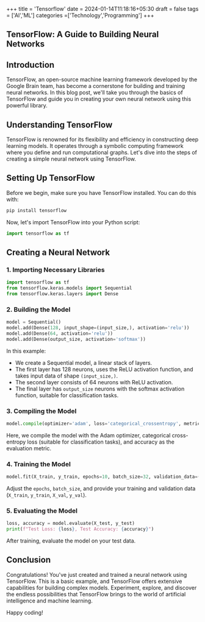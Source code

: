 
+++
title = 'Tensorflow'
date = 2024-01-14T11:18:16+05:30
draft = false
tags = ['AI','ML']
categories =['Technology','Programming']
+++



## TensorFlow: A Guide to Building Neural Networks

## Introduction

TensorFlow, an open-source machine learning framework developed by the Google Brain team, has become a cornerstone for building and training neural networks. In this blog post, we'll take you through the basics of TensorFlow and guide you in creating your own neural network using this powerful library.

## Understanding TensorFlow

TensorFlow is renowned for its flexibility and efficiency in constructing deep learning models. It operates through a symbolic computing framework where you define and run computational graphs. Let's dive into the steps of creating a simple neural network using TensorFlow.

## Setting Up TensorFlow

Before we begin, make sure you have TensorFlow installed. You can do this with:

```bash
pip install tensorflow
```

Now, let's import TensorFlow into your Python script:

```python
import tensorflow as tf
```

## Creating a Neural Network

### 1. Importing Necessary Libraries

```python
import tensorflow as tf
from tensorflow.keras.models import Sequential
from tensorflow.keras.layers import Dense
```

### 2. Building the Model

```python
model = Sequential()
model.add(Dense(128, input_shape=(input_size,), activation='relu'))
model.add(Dense(64, activation='relu'))
model.add(Dense(output_size, activation='softmax'))
```

In this example:
- We create a Sequential model, a linear stack of layers.
- The first layer has 128 neurons, uses the ReLU activation function, and takes input data of shape `(input_size,)`.
- The second layer consists of 64 neurons with ReLU activation.
- The final layer has `output_size` neurons with the softmax activation function, suitable for classification tasks.

### 3. Compiling the Model

```python
model.compile(optimizer='adam', loss='categorical_crossentropy', metrics=['accuracy'])
```

Here, we compile the model with the Adam optimizer, categorical cross-entropy loss (suitable for classification tasks), and accuracy as the evaluation metric.

### 4. Training the Model

```python
model.fit(X_train, y_train, epochs=10, batch_size=32, validation_data=(X_val, y_val))
```

Adjust the `epochs`, `batch_size`, and provide your training and validation data (`X_train`, `y_train`, `X_val`, `y_val`).

### 5. Evaluating the Model

```python
loss, accuracy = model.evaluate(X_test, y_test)
print(f"Test Loss: {loss}, Test Accuracy: {accuracy}")
```

After training, evaluate the model on your test data.

## Conclusion

Congratulations! You've just created and trained a neural network using TensorFlow. This is a basic example, and TensorFlow offers extensive capabilities for building complex models. Experiment, explore, and discover the endless possibilities that TensorFlow brings to the world of artificial intelligence and machine learning.

Happy coding!
